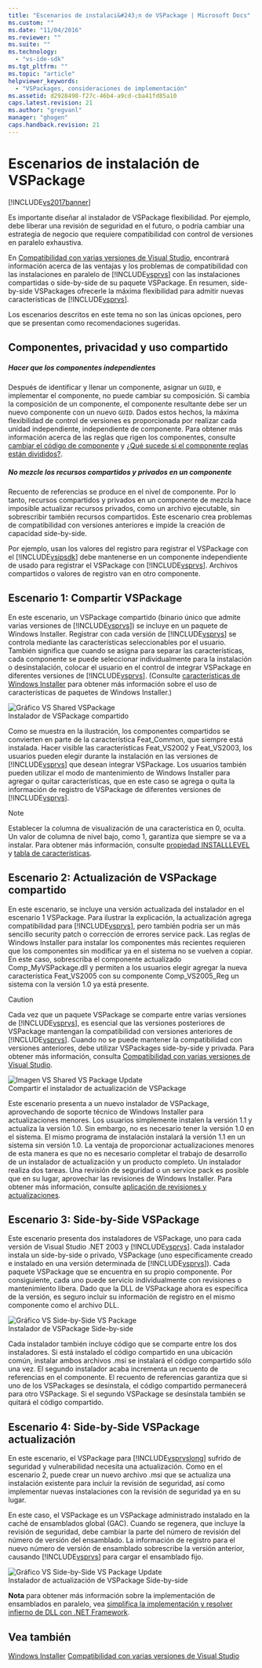 ```yaml
---
title: "Escenarios de instalaci&#243;n de VSPackage | Microsoft Docs"
ms.custom: ""
ms.date: "11/04/2016"
ms.reviewer: ""
ms.suite: ""
ms.technology: 
  - "vs-ide-sdk"
ms.tgt_pltfrm: ""
ms.topic: "article"
helpviewer_keywords: 
  - "VSPackages, consideraciones de implementación"
ms.assetid: d2928498-f27c-46b4-a9cd-cba41fd85a10
caps.latest.revision: 21
ms.author: "gregvanl"
manager: "ghogen"
caps.handback.revision: 21
---
```

# Escenarios de instalaci&#243;n de VSPackage
[!INCLUDE[vs2017banner](../../code-quality/includes/vs2017banner.md)]

Es importante diseñar al instalador de VSPackage flexibilidad. Por ejemplo, debe liberar una revisión de seguridad en el futuro, o podría cambiar una estrategia de negocio que requiere compatibilidad con control de versiones en paralelo exhaustiva.  
  
 En [Compatibilidad con varias versiones de Visual Studio](../../extensibility/supporting-multiple-versions-of-visual-studio.md), encontrará información acerca de las ventajas y los problemas de compatibilidad con las instalaciones en paralelo de [!INCLUDE[vsprvs](../../code-quality/includes/vsprvs_md.md)] con las instalaciones compartidas o side\-by\-side de su paquete VSPackage. En resumen, side\-by\-side VSPackages ofrecerle la máxima flexibilidad para admitir nuevas características de [!INCLUDE[vsprvs](../../code-quality/includes/vsprvs_md.md)].  
  
 Los escenarios descritos en este tema no son las únicas opciones, pero que se presentan como recomendaciones sugeridas.  
  
## Componentes, privacidad y uso compartido  
  
##### Hacer que los componentes independientes  
 Después de identificar y llenar un componente, asignar un `GUID`, e implementar el componente, no puede cambiar su composición. Si cambia la composición de un componente, el componente resultante debe ser un nuevo componente con un nuevo `GUID`. Dados estos hechos, la máxima flexibilidad de control de versiones es proporcionada por realizar cada unidad independiente, independiente de componente. Para obtener más información acerca de las reglas que rigen los componentes, consulte [cambiar el código de componente](http://msdn.microsoft.com/library/aa367849\(VS.85\).aspx) y [¿Qué sucede si el componente reglas están divididos?](http://msdn.microsoft.com/library/aa372795\(VS.85\).aspx).  
  
##### No mezcle los recursos compartidos y privados en un componente  
 Recuento de referencias se produce en el nivel de componente. Por lo tanto, recursos compartidos y privados en un componente de mezcla hace imposible actualizar recursos privados, como un archivo ejecutable, sin sobrescribir también recursos compartidos. Este escenario crea problemas de compatibilidad con versiones anteriores e impide la creación de capacidad side\-by\-side.  
  
 Por ejemplo, usan los valores del registro para registrar el VSPackage con el [!INCLUDE[vsipsdk](../../extensibility/includes/vsipsdk_md.md)] debe mantenerse en un componente independiente de usado para registrar el VSPackage con [!INCLUDE[vsprvs](../../code-quality/includes/vsprvs_md.md)]. Archivos compartidos o valores de registro van en otro componente.  
  
## Escenario 1: Compartir VSPackage  
 En este escenario, un VSPackage compartido \(binario único que admite varias versiones de [!INCLUDE[vsprvs](../../code-quality/includes/vsprvs_md.md)]\) se incluye en un paquete de Windows Installer. Registrar con cada versión de [!INCLUDE[vsprvs](../../code-quality/includes/vsprvs_md.md)] se controla mediante las características seleccionables por el usuario. También significa que cuando se asigna para separar las características, cada componente se puede seleccionar individualmente para la instalación o desinstalación, colocar el usuario en el control de integrar VSPackage en diferentes versiones de [!INCLUDE[vsprvs](../../code-quality/includes/vsprvs_md.md)]. \(Consulte [características de Windows Installer](http://msdn.microsoft.com/library/aa372840\(VS.85\).aspx) para obtener más información sobre el uso de características de paquetes de Windows Installer.\)  
  
 ![Gráfico VS Shared VSPackage](~/docs/extensibility/internals/media/vs_sharedpackage.gif "VS\_SharedPackage")  
Instalador de VSPackage compartido  
  
 Como se muestra en la ilustración, los componentes compartidos se convierten en parte de la característica Feat\_Common, que siempre está instalada. Hacer visible las características Feat\_VS2002 y Feat\_VS2003, los usuarios pueden elegir durante la instalación en las versiones de [!INCLUDE[vsprvs](../../code-quality/includes/vsprvs_md.md)] que desean integrar VSPackage. Los usuarios también pueden utilizar el modo de mantenimiento de Windows Installer para agregar o quitar características, que en este caso se agrega o quita la información de registro de VSPackage de diferentes versiones de [!INCLUDE[vsprvs](../../code-quality/includes/vsprvs_md.md)].  
  
> [!NOTE]
>  Establecer la columna de visualización de una característica en 0, oculta. Un valor de columna de nivel bajo, como 1, garantiza que siempre se va a instalar. Para obtener más información, consulte [propiedad INSTALLLEVEL](http://msdn.microsoft.com/library/aa369536\(VS.85\).aspx) y [tabla de características](http://msdn.microsoft.com/library/aa368585.aspx).  
  
## Escenario 2: Actualización de VSPackage compartido  
 En este escenario, se incluye una versión actualizada del instalador en el escenario 1 VSPackage. Para ilustrar la explicación, la actualización agrega compatibilidad para [!INCLUDE[vsprvs](../../code-quality/includes/vsprvs_md.md)], pero también podría ser un más sencillo security patch o corrección de errores service pack. Las reglas de Windows Installer para instalar los componentes más recientes requieren que los componentes sin modificar ya en el sistema no se vuelven a copiar. En este caso, sobrescriba el componente actualizado Comp\_MyVSPackage.dll y permiten a los usuarios elegir agregar la nueva característica Feat\_VS2005 con su componente Comp\_VS2005\_Reg un sistema con la versión 1.0 ya está presente.  
  
> [!CAUTION]
>  Cada vez que un paquete VSPackage se comparte entre varias versiones de [!INCLUDE[vsprvs](../../code-quality/includes/vsprvs_md.md)], es esencial que las versiones posteriores de VSPackage mantengan la compatibilidad con versiones anteriores de [!INCLUDE[vsprvs](../../code-quality/includes/vsprvs_md.md)]. Cuando no se puede mantener la compatibilidad con versiones anteriores, debe utilizar VSPackages side\-by\-side y privada. Para obtener más información, consulta [Compatibilidad con varias versiones de Visual Studio](../../extensibility/supporting-multiple-versions-of-visual-studio.md).  
  
 ![Imagen VS Shared VS Package Update](~/docs/extensibility/internals/media/vs_sharedpackageupdate.gif "VS\_SharedPackageUpdate")  
Compartir el instalador de actualización de VSPackage  
  
 Este escenario presenta a un nuevo instalador de VSPackage, aprovechando de soporte técnico de Windows Installer para actualizaciones menores. Los usuarios simplemente instalen la versión 1.1 y actualiza la versión 1.0. Sin embargo, no es necesario tener la versión 1.0 en el sistema. El mismo programa de instalación instalará la versión 1.1 en un sistema sin versión 1.0. La ventaja de proporcionar actualizaciones menores de esta manera es que no es necesario completar el trabajo de desarrollo de un instalador de actualización y un producto completo. Un instalador realiza dos tareas. Una revisión de seguridad o un service pack es posible que en su lugar, aprovechar las revisiones de Windows Installer. Para obtener más información, consulte [aplicación de revisiones y actualizaciones](http://msdn.microsoft.com/library/aa370579\(VS.85\).aspx).  
  
## Escenario 3: Side\-by\-Side VSPackage  
 Este escenario presenta dos instaladores de VSPackage, uno para cada versión de Visual Studio .NET 2003 y [!INCLUDE[vsprvs](../../code-quality/includes/vsprvs_md.md)]. Cada instalador instala un side\-by\-side o privado, VSPackage \(uno específicamente creado e instalado en una versión determinada de [!INCLUDE[vsprvs](../../code-quality/includes/vsprvs_md.md)]\). Cada paquete VSPackage que se encuentra en su propio componente. Por consiguiente, cada uno puede servicio individualmente con revisiones o mantenimiento libera. Dado que la DLL de VSPackage ahora es específica de la versión, es seguro incluir su información de registro en el mismo componente como el archivo DLL.  
  
 ![Gráfico VS Side&#45;by&#45;Side VS Package](~/docs/extensibility/internals/media/vs_sbys_package.gif "VS\_SbyS\_Package")  
Instalador de VSPackage Side\-by\-side  
  
 Cada instalador también incluye código que se comparte entre los dos instaladores. Si está instalado el código compartido en una ubicación común, instalar ambos archivos .msi se instalará el código compartido sólo una vez. El segundo instalador acaba incrementa un recuento de referencias en el componente. El recuento de referencias garantiza que si uno de los VSPackages se desinstala, el código compartido permanecerá para otro VSPackage. Si el segundo VSPackage se desinstala también se quitará el código compartido.  
  
## Escenario 4: Side\-by\-Side VSPackage actualización  
 En este escenario, el VSPackage para [!INCLUDE[vsprvslong](../../code-quality/includes/vsprvslong_md.md)] sufrido de seguridad y vulnerabilidad necesita una actualización. Como en el escenario 2, puede crear un nuevo archivo .msi que se actualiza una instalación existente para incluir la revisión de seguridad, así como implementar nuevas instalaciones con la revisión de seguridad ya en su lugar.  
  
 En este caso, el VSPackage es un VSPackage administrado instalado en la caché de ensamblados global \(GAC\). Cuando se regenera, que incluye la revisión de seguridad, debe cambiar la parte del número de revisión del número de versión del ensamblado. La información de registro para el nuevo número de versión de ensamblado sobrescribe la versión anterior, causando [!INCLUDE[vsprvs](../../code-quality/includes/vsprvs_md.md)] para cargar el ensamblado fijo.  
  
 ![Gráfico VS Side&#45;by&#45;Side VS Package Update](~/docs/extensibility/internals/media/vs_sbys_packageupdate.gif "VS\_SbyS\_PackageUpdate")  
Instalador de actualización de VSPackage Side\-by\-side  
  
 **Nota** para obtener más información sobre la implementación de ensamblados en paralelo, vea [simplifica la implementación y resolver infierno de DLL con .NET Framework](http://msdn.microsoft.com/library/ms973843.aspx).  
  
## Vea también  
 [Windows Installer](http://msdn.microsoft.com/library/cc185688\(VS.85\).aspx)   
 [Compatibilidad con varias versiones de Visual Studio](../../extensibility/supporting-multiple-versions-of-visual-studio.md)